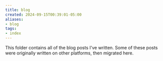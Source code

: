 ```yaml
---
title: blog
created: 2024-09-15T00:39:01-05:00
aliases:
- blog
tags:
- index
---
```


This folder contains all of the blog posts I've written. Some of these posts were originally written on other platforms, then migrated here.
